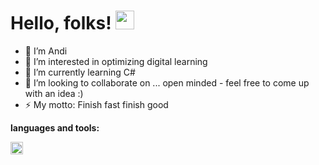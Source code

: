 # Hello, folks! <img src="https://raw.githubusercontent.com/MartinHeinz/MartinHeinz/master/wave.gif" width="30px">


- :man: I’m Andi 
- 👀 I’m interested in optimizing digital learning
- 🌱 I’m currently learning C#
- 💞️ I’m looking to collaborate on ... open minded - feel free to come up with an idea :)
- ⚡ My motto: Finish fast finish good


**languages and tools:**  

<code><img height="20" src="https://upload.wikimedia.org/wikipedia/commons/thumb/0/0d/C_Sharp_wordmark.svg/300px-C_Sharp_wordmark.svg.png"></code>

